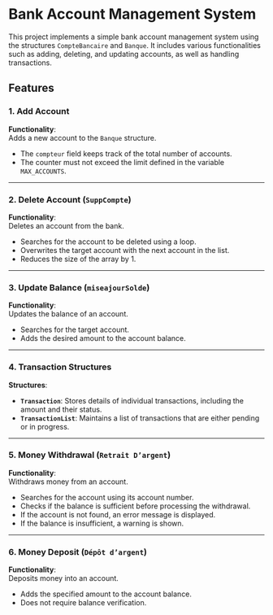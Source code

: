 # Bank Account Management System

This project implements a simple bank account management system using the structures `CompteBancaire` and `Banque`. It includes various functionalities such as adding, deleting, and updating accounts, as well as handling transactions.

## Features

### 1. Add Account
**Functionality**:  
Adds a new account to the `Banque` structure.  
- The `compteur` field keeps track of the total number of accounts.
- The counter must not exceed the limit defined in the variable `MAX_ACCOUNTS`.

---

### 2. Delete Account (`SuppCompte`)
**Functionality**:  
Deletes an account from the bank.  
- Searches for the account to be deleted using a loop.  
- Overwrites the target account with the next account in the list.  
- Reduces the size of the array by 1.

---

### 3. Update Balance (`miseajourSolde`)
**Functionality**:  
Updates the balance of an account.  
- Searches for the target account.  
- Adds the desired amount to the account balance.

---

### 4. Transaction Structures
**Structures**:  
- **`Transaction`**: Stores details of individual transactions, including the amount and their status.  
- **`TransactionList`**: Maintains a list of transactions that are either pending or in progress.

---

### 5. Money Withdrawal (`Retrait D’argent`)
**Functionality**:  
Withdraws money from an account.  
- Searches for the account using its account number.  
- Checks if the balance is sufficient before processing the withdrawal.  
- If the account is not found, an error message is displayed.  
- If the balance is insufficient, a warning is shown.

---

### 6. Money Deposit (`Dépôt d’argent`)
**Functionality**:  
Deposits money into an account.  
- Adds the specified amount to the account balance.  
- Does not require balance verification.



